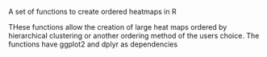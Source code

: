 A set of functions to create ordered heatmaps in R

THese functions allow the creation of large heat maps ordered by hierarchical clustering or another ordering method of the users choice. The functions have ggplot2 and dplyr as dependencies
